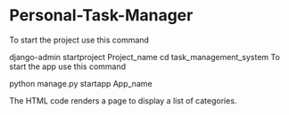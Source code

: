 # Personal-Task-Manager

To start the project use this command

django-admin startproject Project_name
cd task_management_system
To start the app use this command

python manage.py startapp App_name

The HTML code renders a page to display a list of categories.
